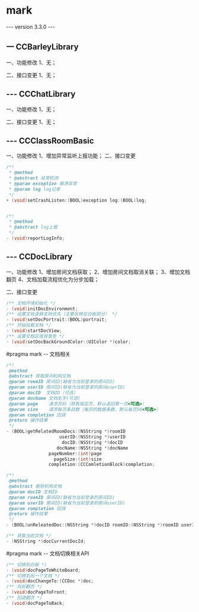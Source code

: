 # mark

--- version 3.3.0 ---

## 一 CCBarleyLibrary

一、功能修改
1、无；

二、接口变更 
1、无；

## --- CCChatLibrary

一、功能修改
1、无；

二、接口变更 
1、无；

## --- CCClassRoomBasic

一、功能修改
 1、增加异常监听上报功能；
二、接口变更 

```C++
/*!
 * @method
 * @abstract 异常检测
 * @param exception 崩溃异常
 * @param log log记录
 */
+ (void)setCrashListen:(BOOL)exception log:(BOOL)log;


/*!
 * @method
 * @abstract log上报
 */
- (void)reportLogInfo;

```

## --- CCDocLibrary

一、功能修改
1、增加房间文档获取；
2、增加房间文档取消关联；
3、增加文档翻页
4、文档加载流程优化为分步加载；

二、接口变更 

```C++
/** 文档环境初始化 */
- (void)initDocEnvironment;
/** 设置文档竖屏支持优先（主要反映在白板部分） */
- (void)setDocPortrait:(BOOL)portrait;
/** 开始加载文档 */
- (void)startDocView;
/** 设置文档区域背景色 */
- (void)setDocBackGroundColor:(UIColor *)color;
```

#pragma mark -- 文档相关

```C++
/*!
 @method
 @abstract 获取房间机构文档
 @param roomID 房间ID(缺省为当前登录的房间ID)
 @param userID 房间ID(缺省为当前登录的房间userID)
 @param docID  文档ID（可选）
 @param docName 文档名字(可选)
 @param page    请求页码（获取指定页，默认返回第一页<可选>）
 @param size    请求每页条目数（每页的数据条数，默认每页50<可选>）
 @param completion 回调
 @return 操作结果
 */
- (BOOL)getRelatedRoomDocs:(NSString *)roomID
                    userID:(NSString *)userID
                     docID:(NSString *)docID
                   docName:(NSString *)docName
                pageNumber:(int)page
                  pageSize:(int)size
                completion:(CCComletionBlock)completion;

/*!
 @method
 @abstract 删除机构文档
 @param docID 文档ID
 @param roomID 房间ID(缺省为当前登录的房间ID)
 @param userID 房间ID(缺省为当前登录的房间userID)
 @param completion 回调
 @return 操作结果
 */
- (BOOL)unReleatedDoc:(NSString *)docID roomID:(NSString *)roomID userID:(NSString *)userID completion:(CCComletionBlock)completion;

/** 获取当前文档 */
- (NSString *)docCurrentDocId;
```

#pragma mark -- 文档切换相关API

```C++
/** 切换到白板 */
- (void)docPageToWhiteBoard;
/** 切换到另一个文档 */
- (void)docChangeTo:(CCDoc *)doc;
/** 向前翻页 */
- (void)docPageToFront;
/** 回退翻页 */
- (void)docPageToBack;
```

